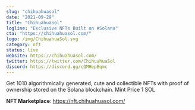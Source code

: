 ```yaml
---
slug: "chihuahuasol"
date: "2021-09-29"
title: "ChihuahuaSol"
logline: "Exclusive NFTs Built on #Solana"
cta: "https://chihuahuasol.com/"
logo: /img/ChihuahuaSol.svg
category: nft
status: live
website: https://chihuahuasol.com/
twitter: https://twitter.com/ChihuahuaSol
discord: https://discord.gg/cQMHepBqmc
---
```


Get 1010 algorithmically generated, cute and collectible NFTs with proof of ownership stored on the Solana blockchain. Mint Price 1 SOL

<b>NFT Marketplace</b>: https://nft.chihuahuasol.com/
